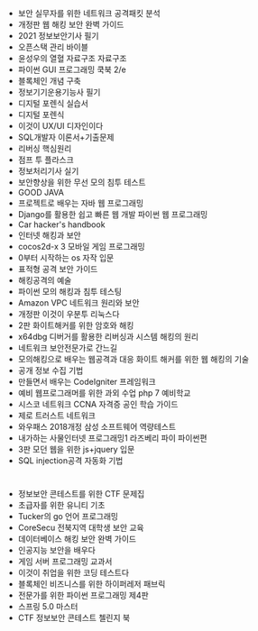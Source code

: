  - 보안 실무자를 위한 네트워크 공격패킷 분석  
 - 개정판 웹 해킹 보안 완벽 가이드  
 - 2021 정보보안기사 필기  
 - 오픈스택 관리 바이블  
 - 윤성우의 열혈 자료구조 자료구조  
 - 파이썬 GUI 프로그래밍 쿡북 2/e  
 - 블록체인 개념 구축  
 - 정보기기운용기능사 필기  
 - 디지털 포렌식 실습서  
 - 디지털 포렌식  
 - 이것이 UX/UI 디자인이다  
 - SQL개발자 이론서+기출문제  
 - 리버싱 핵심원리  
 - 점프 투 플라스크  
 - 정보처리기사 실기  
 - 보안향상을 위한 무선 모의 침투 테스트  
 - GOOD JAVA
 - 프로젝트로 배우는 자바 웹 프로그래밍  
 - Django를 활용한 쉽고 빠른 웹 개발 파이썬 웹 프로그래밍  
 - Car hacker's handbook  
 - 인터넷 해킹과 보안  
 - cocos2d-x 3 모바일 게임 프로그래밍  
 - 0부터 시작하는 os 자작 입문  
 - 표적형 공격 보안 가이드  
 - 해킹공격의 예술  
 - 파이썬 모의 해킹과 침투 테스팅  
 - Amazon VPC 네트워크 원리와 보안  
 - 개정판 이것이 우분투 리눅스다  
 - 2판 화이트해커를 위한 암호와 해킹  
 - x64dbg 디버거를 활용한 리버싱과 시스템 해킹의 원리  
 - 네트워크 보안전문가로 간느길  
 - 모의해킹으로 배우는 웹공격과 대응 화이트 해커를 위한 웹 해킹의 기술  
 - 공개 정보 수집 기법  
 - 만들면서 배우는 CodeIgniter 프레임워크  
 - 예비 웹프로그래머를 위한 과외 수업 php 7 예비학교  
 - 시스코 네트워크 CCNA 자격증 공인 학습 가이드  
 - 제로 트러스트 네트워크  
 - 와우패스 2018개정 삼성 소프트웨어 역량테스트  
 - 내가하는 사물인터넷 프로그래밍1 라즈베리 파이 파이썬편  
 - 3판 모던 웹을 위한 js+jquery 입문  
 - SQL injection공격 자동화 기법  

# 
 - 정보보안 콘테스트를 위한 CTF 문제집  
 - 초급자를 위한 유니티 기초  
 - Tucker의 go 언어 프로그래밍  
 - CoreSecu 전북지역 대학생 보안 교육  
 - 데이터베이스 해킹 보안 완벽 가이드  
 - 인공지능 보안을 배우다   
 - 게임 서버 프로그래밍 교과서  
 - 이것이 취업을 위한 코딩 테스트다  
 - 블록체인 비즈니스를 위한 하이퍼레저 패브릭  
 - 전문가를 위한 파이썬 프로그래밍 제4판  
 - 스프링 5.0 마스터  
 - CTF 정보보안 콘테스트 첼린지 북  
